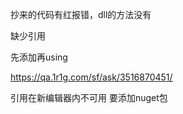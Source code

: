 

抄来的代码有红报错，dll的方法没有

缺少引用

先添加再using



https://qa.1r1g.com/sf/ask/3516870451/

引用在新编辑器内不可用 要添加nuget包